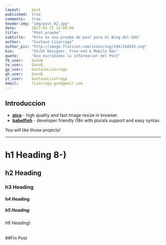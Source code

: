 ```yaml
---
layout:     post
published:  true
comments:   true
header-img: "img/post_02.jpg"
date:       2017-01-15 12:00:00
title:      "Post prueba"
subtitle:   "Esta es una prueba de post para el Blog del GDG"
author:     "Gustavo Lizarraga"
author_pic: "http://image.flaticon.com/icons/svg/194/194935.svg"
bio:        "UI/UX Designer, Fron-end & Mobile Dev"
quote:      "Aca escribimos la informacion del Post"
fb_user:    Gusn8
tw_user:    Gusn8_
gp_user:    GustavoLizarraga
gh_user:    Gusn8
yt_user:    GustavoLizarraga
email:      lizarraga.gux@gmail.com
---
```


 Introduccion
---
- __[pica](https://nodeca.github.io/pica/demo/)__ - high quality and fast image
  resize in browser.
- __[babelfish](https://github.com/nodeca/babelfish/)__ - developer friendly
  i18n with plurals support and easy syntax.

You will like those projects!

---

# h1 Heading 8-)
## h2 Heading
### h3 Heading
#### h4 Heading
##### h5 Heading
###### h6 Heading\


##Fin Post